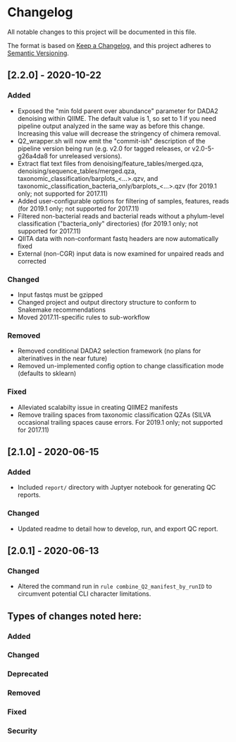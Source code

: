 # Changelog
All notable changes to this project will be documented in this file.

The format is based on [Keep a Changelog](https://keepachangelog.com/en/1.0.0/),
and this project adheres to [Semantic Versioning](https://semver.org/spec/v2.0.0.html).

## [2.2.0] - 2020-10-22
### Added
- Exposed the "min fold parent over abundance" parameter for DADA2 denoising within QIIME.  The default value is 1, so set to 1 if you need pipeline output analyzed in the same way as before this change.  Increasing this value will decrease the stringency of chimera removal.
- Q2_wrapper.sh will now emit the "commit-ish" description of the pipeline version being run (e.g. v2.0 for tagged releases, or v2.0-5-g26a4da8 for unreleased versions). 
- Extract flat text files from denoising/feature_tables/merged.qza, denoising/sequence_tables/merged.qza, taxonomic_classification/barplots_<...>.qzv, and taxonomic_classification_bacteria_only/barplots_<...>.qzv (for 2019.1 only; not supported for 2017.11)
- Added user-configurable options for filtering of samples, features, reads (for 2019.1 only; not supported for 2017.11)
- Filtered non-bacterial reads and bacterial reads without a phylum-level classification ("bacteria_only" directories) (for 2019.1 only; not supported for 2017.11)
- QIITA data with non-conformant fastq headers are now automatically fixed
- External (non-CGR) input data is now examined for unpaired reads and corrected

### Changed
- Input fastqs must be gzipped
- Changed project and output directory structure to conform to Snakemake recommendations
- Moved 2017.11-specific rules to sub-workflow

### Removed
- Removed conditional DADA2 selection framework (no plans for alterinatives in the near future)
- Removed un-implemented config option to change classification mode (defaults to sklearn)

### Fixed
- Alleviated scalabilty issue in creating QIIME2 manifests
- Remove trailing spaces from taxonomic classification QZAs (SILVA occasional trailing spaces cause errors.  For 2019.1 only; not supported for 2017.11)

## [2.1.0] - 2020-06-15
### Added
- Included `report/` directory with Juptyer notebook for generating QC reports.

### Changed
- Updated readme to detail how to develop, run, and export QC report.

## [2.0.1] - 2020-06-13
### Changed
- Altered the command run in `rule combine_Q2_manifest_by_runID` to circumvent potential CLI character limitations. 

## Types of changes noted here:
### Added
### Changed
### Deprecated
### Removed
### Fixed
### Security
